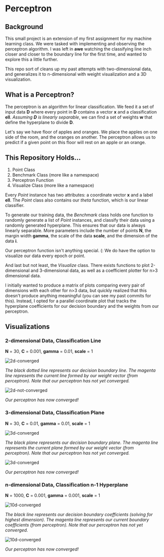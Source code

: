 # Perceptron

## Background
This small project is an extension of my first assignment for my machine learning class. We were tasked with implementing and observing the perceptron algorithm. I was left in **awe** watching the classifying line inch closer and closer to the boundary line for the first time, and wanted to explore this a little further.

This repo sort of cleans up my past attempts with two-dimensional data, and generalizes it to n-dimensional with weight visualization and a 3D visualization.

## What is a Perceptron?
The perceptron is an algorithm for linear classification. We feed it a set of input data **D** where every point in **D** contains a vector **x** and a classification **ell**. _Assuming **D** is linearly separable_, we can find a set of weights **w** that define the hyperplane to divide **D**. 

Let's say we have floor of apples and oranges. We place the apples on one side of the room, and the oranges on another. The perceptron allows us to predict if a given point on this floor will rest on an apple or an orange.

## This Repository Holds...
1. Point Class
2. Benchmark Class (more like a namespace)
3. Perceptron Function
4. Visualize Class (more like a namespace)

Every _Point_ instance has two attributes: a coordinate vector __x__ and a label __ell__. The _Point_ class also contains our _theta_ function, which is our linear classifier. 

To generate our training data, the _Benchmark_ class holds one function to randomly generate a list of _Point_ instances, and classify their data using a randomly generated hyperplane. This ensures that our data is always linearly separable. More parameters include the number of points __N__, the margin width __gamma__, the scale of the data __scale__, and the dimension of the data __i__.

Our perceptron function isn't anything special. (: We do have the option to visualize our data every epoch or point.

And last but not least, the  _Visualize_ class. There exists functions to plot 2-dimensional and 3-dimensional data, as well as a coefficient plotter for n>3 dimensional data.

I initially wanted to produce a matrix of plots comparing every pair of dimensions with each other for n>3 data, but quickly realized that this doesn't produce anything meaningful (you can see my past commits for this). Instead, I opted for a parallel coordinate plot that tracks the hyperplane coefficients for our decision boundary and the weights from our perceptron. 

 

## Visualizations

### 2-dimensional Data, Classification Line
**N** = 30, **C** = 0.001, **gamma** = 0.01, **scale** = 1

![2d-converged](images/2d-converged.png)

_The black dotted line represents our decision boundary line. The magenta line represents the current line formed by our weight vector (from perceptron). Note that our perceptron has not yet converged._

![2d-not-converged](images/2d-not-converged.png)

_Our perceptron has now converged!_

### 3-dimensional Data, Classification Plane
**N** = 30, **C** = 0.01, **gamma** = 0.01, **scale** = 1

![3d-converged](images/3d-not-converged.png)

_The black plane represents our decision boundary plane. The magenta line represents the current plane formed by our weight vector (from perceptron). Note that our perceptron has not yet converged._

![3d-converged](images/3d-converged.png)

_Our perceptron has now converged!_

### n-dimensional Data, Classification n-1 Hyperplane
**N** = 1000, **C** = 0.001, **gamma** = 0.001, **scale** = 1

![10d-converged](images/10d-not-converged.png)

_The black line represents our decision boundary coefficients (solving for highest dimension). The magenta line represents our current boundary coefficients (from perceptron). Note that our perceptron has not yet converged._

![10d-converged](images/10d-converged.png)

_Our perceptron has now converged!_